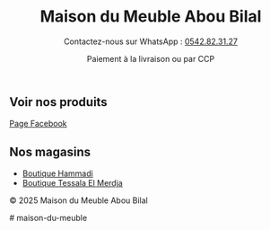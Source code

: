 <!DOCTYPE html><html lang="fr">
<head>
  <meta charset="UTF-8">
  <meta name="viewport" content="width=device-width, initial-scale=1">
  <title>Maison du Meuble Abou Bilal</title>
  <link rel="stylesheet" href="style.css">
</head>
<body>
  <header>
    <h1>Maison du Meuble Abou Bilal</h1>
    <p>Contactez-nous sur WhatsApp : <a href="https://wa.me/213542823127">0542.82.31.27</a></p>
    <p>Paiement à la livraison ou par CCP</p>
  </header>  <main>
    <section>
      <h2>Voir nos produits</h2>
      <a href="https://www.facebook.com/share/19Se27Jcog/" target="_blank">Page Facebook</a>
    </section><section>
  <h2>Nos magasins</h2>
  <ul>
    <li><a href="https://maps.app.goo.gl/8uJ6dyKAhL9vZo6w9" target="_blank">Boutique Hammadi</a></li>
    <li><a href="https://maps.app.goo.gl/37c6zmU3dSkqc82E6" target="_blank">Boutique Tessala El Merdja </a></li>
  </ul>
</section>

  </main>  <footer>
    <p>© 2025 Maison du Meuble Abou Bilal</p>
  </footer>
</body>
</html># maison-du-meuble
